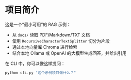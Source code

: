 # 项目简介

这是一个“最小可用”的 RAG 示例：
- 从 `docs/` 读取 PDF/Markdown/TXT 文档
- 使用 `RecursiveCharacterTextSplitter` 切分为片段
- 通过本地向量库 Chroma 进行检索
- 结合本地 Ollama 或 OpenAI 的大模型生成回答，并给出引用

在 CLI 中，你可以像这样提问：

```bash
python cli.py "这个示例项目做什么？"
```
